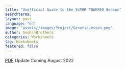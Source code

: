 ```yaml
---
title: "Unofficial Guide to the SUPER POWERED Season"
searchterms:
layout: post
language: "en"
image: "assets//images/Project/GenericLesson.png"
author: SeshanBrothers
categories: Worksheets
tag: Worksheets
featured: false
---
```


<a href="/translations/en-us/Worksheets/2021-BeginnersGuide.pdf">PDF</a>
Update Coming August 2022
